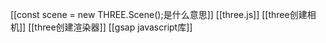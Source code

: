 [[const scene = new THREE.Scene();是什么意思]]
[[three.js]]
[[three创建相机]]
[[three创建渲染器]]
[[gsap javascript库]]